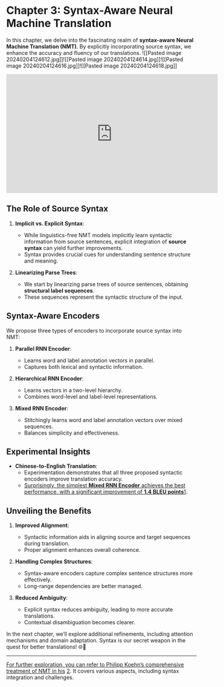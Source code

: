 # Chapter 3: Syntax-Aware Neural Machine Translation

In this chapter, we delve into the fascinating realm of **syntax-aware Neural Machine Translation (NMT)**. By explicitly incorporating source syntax, we enhance the accuracy and fluency of our translations.
![[Pasted image 20240204124612.jpg]]![[Pasted image 20240204124614.jpg]]![[Pasted image 20240204124616.jpg]]![[Pasted image 20240204124618.jpg]]

<iframe width="560" height="315" src="https://www.youtube.com/embed/IxQtK2SjWWM?si=LQC2jH7dyp4tPEDT" title="YouTube video player" frameborder="0" allow="accelerometer; autoplay; clipboard-write; encrypted-media; gyroscope; picture-in-picture; web-share" allowfullscreen></iframe>

## The Role of Source Syntax

1. **Implicit vs. Explicit Syntax**:
    
    - While linguistics-free NMT models implicitly learn syntactic information from source sentences, explicit integration of **source syntax** can yield further improvements.
    - Syntax provides crucial cues for understanding sentence structure and meaning.
2. **Linearizing Parse Trees**:
    
    - We start by linearizing parse trees of source sentences, obtaining **structural label sequences**.
    - These sequences represent the syntactic structure of the input.

## Syntax-Aware Encoders

We propose three types of encoders to incorporate source syntax into NMT:

1. **Parallel RNN Encoder**:
    
    - Learns word and label annotation vectors in parallel.
    - Captures both lexical and syntactic information.
2. **Hierarchical RNN Encoder**:
    
    - Learns vectors in a two-level hierarchy.
    - Combines word-level and label-level representations.
3. **Mixed RNN Encoder**:
    
    - Stitchingly learns word and label annotation vectors over mixed sequences.
    - Balances simplicity and effectiveness.

## Experimental Insights

- **Chinese-to-English Translation**:
    - Experimentation demonstrates that all three proposed syntactic encoders improve translation accuracy.
    - [Surprisingly, the simplest **Mixed RNN Encoder** achieves the best performance, with a significant improvement of **1.4 BLEU points**](https://aclanthology.org/P17-1064/)[1](https://aclanthology.org/P17-1064/).

## Unveiling the Benefits

1. **Improved Alignment**:
    
    - Syntactic information aids in aligning source and target sequences during translation.
    - Proper alignment enhances overall coherence.
2. **Handling Complex Structures**:
    
    - Syntax-aware encoders capture complex sentence structures more effectively.
    - Long-range dependencies are better managed.
3. **Reduced Ambiguity**:
    
    - Explicit syntax reduces ambiguity, leading to more accurate translations.
    - Contextual disambiguation becomes clearer.

In the next chapter, we’ll explore additional refinements, including attention mechanisms and domain adaptation. Syntax is our secret weapon in the quest for better translations! 🌐📝

---

[For further exploration, you can refer to Philipp Koehn’s comprehensive treatment of NMT in his](https://aclanthology.org/P17-1064/) [2](http://www2.statmt.org/nmt-book/). It covers various aspects, including syntax integration and challenges.